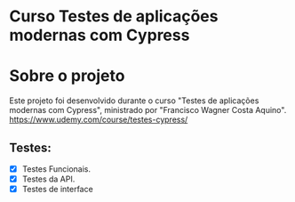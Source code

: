 # Curso Testes de aplicações modernas com Cypress

# Sobre o projeto
Este projeto foi desenvolvido durante o curso "Testes de aplicações modernas com Cypress", ministrado por "Francisco Wagner Costa Aquino".
https://www.udemy.com/course/testes-cypress/

## Testes:
- [x] Testes Funcionais.
- [x] Testes da API. 
- [x] Testes de interface

